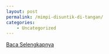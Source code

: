 ```yaml
---
layout: post
permalink: /mimpi-disuntik-di-tangan/
categories:
    - Uncategorized
---
```


[Baca Selengkapnya](/01)